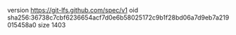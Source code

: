 version https://git-lfs.github.com/spec/v1
oid sha256:36738c7cbf6236654acf7d0e6b58025172c9b1f28bd06a7d9eb7a219015458a0
size 1403
